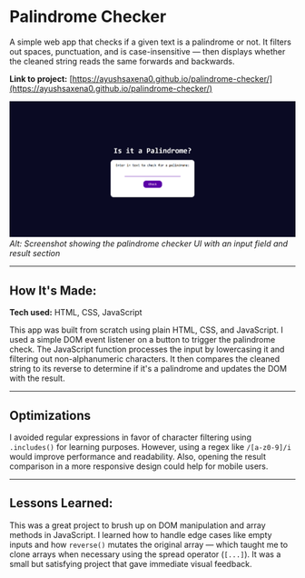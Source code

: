 # Palindrome Checker

A simple web app that checks if a given text is a palindrome or not. It filters out spaces, punctuation, and is case-insensitive — then displays whether the cleaned string reads the same forwards and backwards.

**Link to project:** [https://ayushsaxena0.github.io/palindrome-checker/](https://ayushsaxena0.github.io/palindrome-checker/)

![Screenshot of the palindrome checker](img/palindrome-checker.png)
*Alt: Screenshot showing the palindrome checker UI with an input field and result section*

---

## How It's Made:

**Tech used:** HTML, CSS, JavaScript

This app was built from scratch using plain HTML, CSS, and JavaScript. I used a simple DOM event listener on a button to trigger the palindrome check. The JavaScript function processes the input by lowercasing it and filtering out non-alphanumeric characters. It then compares the cleaned string to its reverse to determine if it's a palindrome and updates the DOM with the result.

---

## Optimizations

I avoided regular expressions in favor of character filtering using `.includes()` for learning purposes. However, using a regex like `/[a-z0-9]/i` would improve performance and readability. Also, opening the result comparison in a more responsive design could help for mobile users.

---

## Lessons Learned:

This was a great project to brush up on DOM manipulation and array methods in JavaScript. I learned how to handle edge cases like empty inputs and how `reverse()` mutates the original array — which taught me to clone arrays when necessary using the spread operator (`[...]`). It was a small but satisfying project that gave immediate visual feedback.
